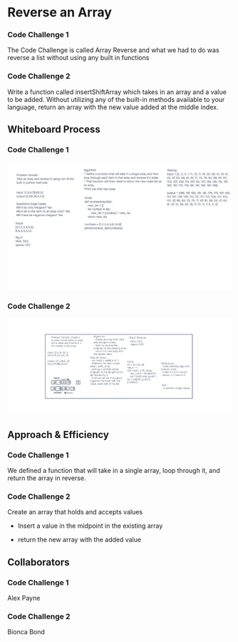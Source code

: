 # Reverse an Array
### Code Challenge 1
The Code Challenge is called Array Reverse and what we had to do was reverse a list without using any built in functions
### Code Challenge 2
Write a function called insertShiftArray which takes in an array and a value to be added. Without utilizing any of the built-in methods available to your language, return an array with the new value added at the middle index.

## Whiteboard Process
### Code Challenge 1
![Code Challenge 1](Array_reverse.jpg)
### Code Challenge 2
![Code Challenge 2](Code_Challenge_2.jpg)

## Approach & Efficiency
### Code Challenge 1
We defined a function that will take in a single array, loop through it, and return the array in reverse.
### Code Challenge 2
Create an array that holds and accepts values

- Insert a value in the midpoint in the existing array

- return the new array with the added value


## Collaborators
### Code Challenge 1
Alex Payne
### Code Challenge 2
Bionca Bond
